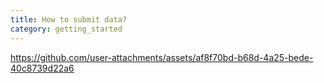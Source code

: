 ```yaml
---
title: How to submit data?
category: getting_started
---
```


https://github.com/user-attachments/assets/af8f70bd-b68d-4a25-bede-40c8739d22a6

